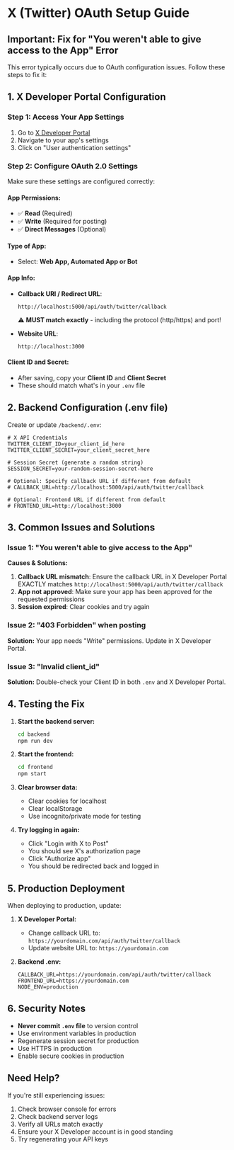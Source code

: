 # X (Twitter) OAuth Setup Guide

## Important: Fix for "You weren't able to give access to the App" Error

This error typically occurs due to OAuth configuration issues. Follow these steps to fix it:

## 1. X Developer Portal Configuration

### Step 1: Access Your App Settings
1. Go to [X Developer Portal](https://developer.twitter.com/en/portal/dashboard)
2. Navigate to your app's settings
3. Click on "User authentication settings"

### Step 2: Configure OAuth 2.0 Settings
Make sure these settings are configured correctly:

#### App Permissions:
- ✅ **Read** (Required)
- ✅ **Write** (Required for posting)
- ✅ **Direct Messages** (Optional)

#### Type of App:
- Select: **Web App, Automated App or Bot**

#### App Info:
- **Callback URI / Redirect URL**: 
  ```
  http://localhost:5000/api/auth/twitter/callback
  ```
  ⚠️ **MUST match exactly** - including the protocol (http/https) and port!

- **Website URL**: 
  ```
  http://localhost:3000
  ```

#### Client ID and Secret:
- After saving, copy your **Client ID** and **Client Secret**
- These should match what's in your `.env` file

## 2. Backend Configuration (.env file)

Create or update `/backend/.env`:

```env
# X API Credentials
TWITTER_CLIENT_ID=your_client_id_here
TWITTER_CLIENT_SECRET=your_client_secret_here

# Session Secret (generate a random string)
SESSION_SECRET=your-random-session-secret-here

# Optional: Specify callback URL if different from default
# CALLBACK_URL=http://localhost:5000/api/auth/twitter/callback

# Optional: Frontend URL if different from default
# FRONTEND_URL=http://localhost:3000
```

## 3. Common Issues and Solutions

### Issue 1: "You weren't able to give access to the App"
**Causes & Solutions:**
1. **Callback URL mismatch**: Ensure the callback URL in X Developer Portal EXACTLY matches `http://localhost:5000/api/auth/twitter/callback`
2. **App not approved**: Make sure your app has been approved for the requested permissions
3. **Session expired**: Clear cookies and try again

### Issue 2: "403 Forbidden" when posting
**Solution:** Your app needs "Write" permissions. Update in X Developer Portal.

### Issue 3: "Invalid client_id"
**Solution:** Double-check your Client ID in both `.env` and X Developer Portal.

## 4. Testing the Fix

1. **Start the backend server:**
   ```bash
   cd backend
   npm run dev
   ```

2. **Start the frontend:**
   ```bash
   cd frontend
   npm start
   ```

3. **Clear browser data:**
   - Clear cookies for localhost
   - Clear localStorage
   - Use incognito/private mode for testing

4. **Try logging in again:**
   - Click "Login with X to Post"
   - You should see X's authorization page
   - Click "Authorize app"
   - You should be redirected back and logged in

## 5. Production Deployment

When deploying to production, update:

1. **X Developer Portal:**
   - Change callback URL to: `https://yourdomain.com/api/auth/twitter/callback`
   - Update website URL to: `https://yourdomain.com`

2. **Backend .env:**
   ```env
   CALLBACK_URL=https://yourdomain.com/api/auth/twitter/callback
   FRONTEND_URL=https://yourdomain.com
   NODE_ENV=production
   ```

## 6. Security Notes

- **Never commit `.env` file** to version control
- Use environment variables in production
- Regenerate session secret for production
- Use HTTPS in production
- Enable secure cookies in production

## Need Help?

If you're still experiencing issues:
1. Check browser console for errors
2. Check backend server logs
3. Verify all URLs match exactly
4. Ensure your X Developer account is in good standing
5. Try regenerating your API keys
